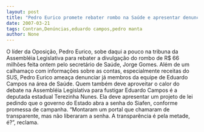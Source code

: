 ```yaml
---
layout: post
title: "Pedro Eurico promete rebater rombo na Saúde e apresentar denuncias contra equipe de Eduardo Campos"
date: 2007-03-21
tags: Contran,Denúncias,eduardo campos,pedro manta
author: None
---
```

O líder da Oposição, Pedro Eurico, sobe daqui a pouco na tribuna da Assembléia Legislativa para rebater a divulgação do rombo de R$ 66 milhões feita ontem pelo secretário de Saúde, Jorge Gomes.
Além de um calhamaço com informações sobre as contas, especialmente receitas do SUS, Pedro Eurico ameaça denunciar já membros da equipe de Eduardo Campos na área de Saúde.
Quem também deve aproveitar o calor do debate na Assembléia Legislativa para fustigar Eduardo Campos é a deputada estadual Terezinha Nunes. Ela deve apresentar um projeto de lei pedindo que o governo do Estado abra a senha do Siafen, conforme promessa de campanha.
“Montaram um portal que chamaram de transparente, mas não liberaram a senha. A transparência é pela metade, é?”, reclama. 